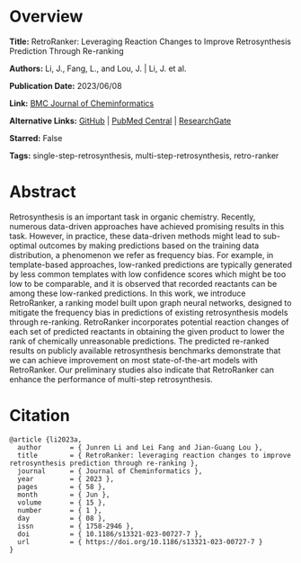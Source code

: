 # Overview
**Title:**
RetroRanker: Leveraging Reaction Changes to Improve Retrosynthesis Prediction Through Re-ranking

**Authors:**
Li, J., Fang, L., and Lou, J. |
Li, J. et al.

**Publication Date:**
2023/06/08

**Link:**
[BMC Journal of Cheminformatics](https://jcheminf.biomedcentral.com/articles/10.1186/s13321-023-00727-7)

**Alternative Links:**
[GitHub](https://github.com/catalystforyou/RetroRanker) |
[PubMed Central](https://pmc.ncbi.nlm.nih.gov/articles/PMC10249296) |
[ResearchGate](https://www.researchgate.net/publication/371413029_RetroRanker_leveraging_reaction_changes_to_improve_retrosynthesis_prediction_through_re-ranking)

**Starred:**
False

**Tags:**
single-step-retrosynthesis, multi-step-retrosynthesis, retro-ranker


# Abstract
Retrosynthesis is an important task in organic chemistry.
Recently, numerous data-driven approaches have achieved promising results in this task.
However, in practice, these data-driven methods might lead to sub-optimal outcomes by making predictions based on the training data distribution, a phenomenon we refer as frequency bias.
For example, in template-based approaches, low-ranked predictions are typically generated by less common templates with low confidence scores which might be too low to be comparable, and it is observed that recorded reactants can be among these low-ranked predictions.
In this work, we introduce RetroRanker, a ranking model built upon graph neural networks, designed to mitigate the frequency bias in predictions of existing retrosynthesis models through re-ranking.
RetroRanker incorporates potential reaction changes of each set of predicted reactants in obtaining the given product to lower the rank of chemically unreasonable predictions.
The predicted re-ranked results on publicly available retrosynthesis benchmarks demonstrate that we can achieve improvement on most state-of-the-art models with RetroRanker.
Our preliminary studies also indicate that RetroRanker can enhance the performance of multi-step retrosynthesis.


# Citation
```
@article {li2023a,
  author       = { Junren Li and Lei Fang and Jian-Guang Lou },
  title        = { RetroRanker: leveraging reaction changes to improve retrosynthesis prediction through re-ranking },
  journal      = { Journal of Cheminformatics },
  year         = { 2023 },
  pages        = { 58 },
  month        = { Jun },
  volume       = { 15 },
  number       = { 1 },
  day          = { 08 },
  issn         = { 1758-2946 },
  doi          = { 10.1186/s13321-023-00727-7 },
  url          = { https://doi.org/10.1186/s13321-023-00727-7 }
}
```
